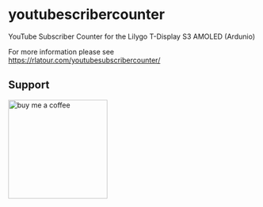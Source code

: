 # youtubescribercounter
YouTube Subscriber Counter for the Lilygo T-Display S3 AMOLED (Ardunio)

For more information please see 
https://rlatour.com/youtubesubscribercounter/

## Support

[<img alt="buy me  a coffee" width="200px" src="https://cdn.buymeacoffee.com/buttons/v2/default-blue.png" />](https://www.buymeacoffee.com/roblatour)
